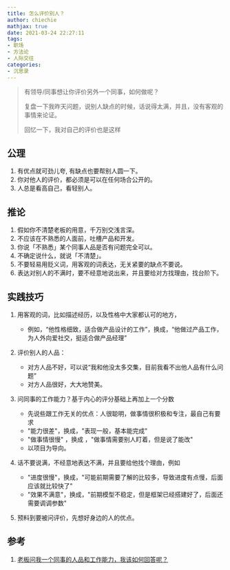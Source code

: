 ```yaml
---
title: 怎么评价别人？
author: chiechie
mathjax: true
date: 2021-03-24 22:27:11
tags:
- 职场
- 方法论
- 人际交往
categories:
- 沉思录
---
```


> 有领导/同事想让你评价另外一个同事，如何做呢？
>
> 复盘一下我昨天问题，说别人缺点的时候，话说得太满，并且，没有客观的事情来论证。
> 
> 回忆一下，我对自己的评价也是这样


## 公理

1. 有优点就可劲儿夸, 有缺点也要帮别人圆一下。
2. 你对他人的评价，都必须是可以在任何场合公开的。
3. 人总是看高自己，看轻别人。


## 推论

1. 假如你不清楚老板的用意，千万别交浅言深。
2. 不应该在不熟悉的人面前，吐槽产品和开发。
3. 你说「不熟悉」某个同事人品是否有问题完全可以。
4. 不确定说什么，就说「不清楚」。
5. 不要轻易用贬义词，用客观的词表达，无关紧要的缺点不要说。
6. 表达对别人的不满时，要不经意地说出来，并且要给对方找理由，找台阶下。

## 实践技巧

1. 用客观的词，比如描述经历，以及性格中大家都认可的地方，
   - 例如，“他性格细致，适合做产品设计的工作”，换成，“他做过产品工作，为人外向爱社交，挺适合做产品经理”

2. 评价别人的人品：
   
   - 对方人品不好，可以说“我和他没太多交集，目前我看不出他人品有什么问题”
   - 对方人品很好，大大地赞美。

3. 问同事的工作能力？基于内心的评分基础上再加上一个分数
   
    - 先说些跟工作无关的优点：人很聪明，做事情很积极和专注，最自己有要求
    - "能力很差"，换成，"表现一般，基本能完成"
    - "做事情很慢" ，换成 ，"做事情需要别人盯着，但是说了能改"
    -  以项目为导向。
   
4. 话不要说满，不经意地表达不满，并且要给他找个理由，例如 

   - "进度很慢"，换成，"可能前期需要了解的比较多，导致进度有点慢，后面应该就比较快了"
   - "效果不满意"，换成，"前期模型不稳定，但是框架已经搭建好了，后面还需要调调参数"

5. 预料到要被问评价，先想好身边的人的优点。


## 参考
1. [老板问我一个同事的人品和工作能力，我该如何回答呢？](https://www.zhihu.com/question/28649742)